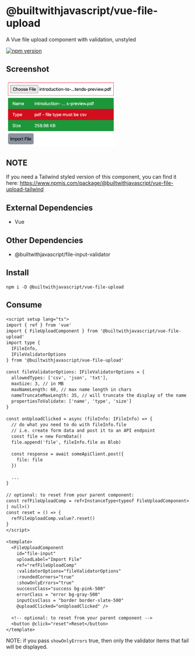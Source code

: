 # @builtwithjavascript/vue-file-upload
A Vue file upload component with validation, unstyled

[![npm version](https://badge.fury.io/js/@builtwithjavascript%2Fvue-file-upload.svg)](https://badge.fury.io/js/@builtwithjavascript%2Fvue-file-upload)

## Screenshot

<img src="readme-files/vue-screenshot.png" alt="Vue Screenshot" style="width:300px;"/>

## NOTE
If you need a Tailwind styled version of this component, you can find it here:
https://www.npmjs.com/package/@builtwithjavascript/vue-file-upload-tailwind


## External Dependencies
- Vue

## Other Dependencies
- @builtwithjavascript/file-input-validator

## Install
```
npm i -D @builtwithjavascript/vue-file-upload
```

## Consume
```
<script setup lang="ts">
import { ref } from 'vue'
import { FileUploadComponent } from '@builtwithjavascript/vue-file-upload' 
import type { 
  IFileInfo,
  IFileValidatorOptions
} from '@builtwithjavascript/vue-file-upload' 

const fileValidatorOptions: IFileValidatorOptions = {
  allowedTypes: ['csv', 'json', 'txt'],
  maxSize: 3, // in MB
  maxNameLength: 60, // max name length in chars
  nameTruncateMaxLength: 35, // will truncate the display of the name
  propertiesToValidate: ['name', 'type', 'size']
}

const onUploadClicked = async (fileInfo: IFileInfo) => {
  // do what you need to do with fileInfo.file
  // i.e. create form data and post it to an API endpoint
  const file = new FormData()
  file.append('file', fileInfo.file as Blob)

  const response = await someApiClient.post({
    file: file
  })

  ...
}

// optional: to reset from your parent component:
const refFileUploadComp = ref<InstanceType<typeof FileUploadComponent> | null>()
const reset = () => {
  refFileUploadComp.value?.reset()
}
</script>

<template>
  <FileUploadComponent 
    id="file-input" 
    uploadLabel="Import File"
    ref="refFileUploadComp"
    :validatorOptions="fileValidatorOptions"
    :roundedCorners="true"
    :showOnlyErrors="true"
    successClass="success bg-pink-500"
    errorClass = "error bg-gray-500"
    inputCssClass = "border border-slate-500"
    @uploadClicked="onUploadClicked" />

  <!-- optional: to reset from your parent component -->
  <button @click="reset">Reset</button>
</template>
```

NOTE: if you pass `showOnlyErrors` true, then only the validator items that fail will be displayed.

